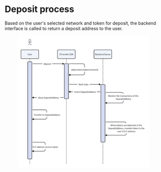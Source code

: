 # Deposit process

Based on the user's selected network and token for deposit, the backend interface is called to return a deposit address to the user.

<figure><img src="../../.gitbook/assets/image (2).png" alt=""><figcaption></figcaption></figure>
